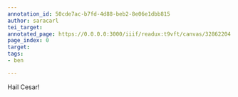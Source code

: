 ```yaml
---
annotation_id: 50cde7ac-b7fd-4d88-beb2-8e06e1dbb815
author: saracarl
tei_target: 
annotated_page: https://0.0.0.0:3000/iiif/readux:t9vft/canvas/32862204.5243.emory.edu$0
page_index: 0
target: 
tags:
- ben

---
```

<p>Hail Cesar!</p>